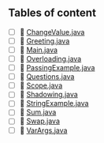 ## Tables of content
- [ ] 📄 [ChangeValue.java](./ChangeValue.java)
- [ ] 📄 [Greeting.java](./Greeting.java)
- [ ] 📄 [Main.java](./Main.java)
- [ ] 📄 [Overloading.java](./Overloading.java)
- [ ] 📄 [PassingExample.java](./PassingExample.java)
- [ ] 📄 [Questions.java](./Questions.java)
- [ ] 📄 [Scope.java](./Scope.java)
- [ ] 📄 [Shadowing.java](./Shadowing.java)
- [ ] 📄 [StringExample.java](./StringExample.java)
- [ ] 📄 [Sum.java](./Sum.java)
- [ ] 📄 [Swap.java](./Swap.java)
- [ ] 📄 [VarArgs.java](./VarArgs.java)
